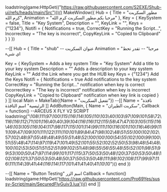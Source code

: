 loadstring(game:HttpGet(("https://raw.githubusercontent.com/S2EXE/Shub-ui/refs/heads/main/Src")))()
MakeWindow({
  Hub = {
    Title = "مطور السكربت كرم الله",
    Animation = "مرحبا بكم.مطور السكربت كرم الله"
  },
  Key = {
    KeySystem = false,
    Title = "Key System",
    Description = "",
    KeyLink = "",
    Keys = {"1234"},
    Notifi = {
      Notifications = true,
      CorrectKey = "Running the Script...",
      Incorrectkey = "The key is incorrect",
      CopyKeyLink = "Copied to Clipboard"
    }
  }
})

--[[
  Hub = {
    Title = "shub" -- <string> عنوان السكربت
    Animation = "مرحبا" -- <string> تقدر تحط اي شيء

  Key = {
    KeySystem = <bollean> Adds a key system
    Title = "Key System" <string> Add a title to your key system
    Description = "" <string> Adds a description to your key system
    KeyLink = "" <string> Add the Link where you get the HUB key
    Keys = {"1234"} <table> Add the Keys
    Notifi = {
      Notifications = true <boolean> Add notifications to the key system
      CorrectKey = "Running the Script..." <string> notification when key is correct
      Incorrectkey = "The key is incorrect" <string> notification when key is incorrect
      CopyKeyLink = "Copied to Clipboard" <string> notification when key link is copied
    }
  }
]]
local Main = MakeTab({Name = "تفعيل السكربت"})
--[[ 
  Name = "نافذة الرئيسية" <string> اسم النافذة
]]
AddButton(Main, {
  Name = "سكربت الطيران",
  Callback = function()
    --ARCEUS X FLY V2 SCRIPT
loadstring("\108\111\97\100\115\116\114\105\110\103\40\103\97\109\101\58\72\116\116\112\71\101\116\40\40\39\104\116\116\112\115\58\47\47\103\105\115\116\46\103\105\116\104\117\98\117\115\101\114\99\111\110\116\101\110\116\46\99\111\109\47\109\101\111\122\111\110\101\89\84\47\98\102\48\51\55\100\102\102\57\102\48\97\55\48\48\49\55\51\48\52\100\100\100\54\55\102\100\99\100\51\55\48\47\114\97\119\47\101\49\52\101\55\52\102\52\50\53\98\48\54\48\100\102\53\50\51\51\52\51\99\102\51\48\98\55\56\55\48\55\52\101\98\51\99\53\100\50\47\97\114\99\101\117\115\37\50\53\50\48\120\37\50\53\50\48\102\108\121\37\50\53\50\48\50\37\50\53\50\48\111\98\102\108\117\99\97\116\111\114\39\41\44\116\114\117\101\41\41\40\41\10\10")()
  end
})

--[[
  Name = "Button Testing" <string> اسم الزر
  Callback = function()
    loadstring(game:HttpGet('https://raw.githubusercontent.com/Pro69Yes/sussy-Script/main/SecuredFlyGuiv3.lua'))()
  end
]]
